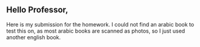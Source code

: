 ## Hello Professor,
Here is my submission for the homework. I could not find an arabic book to test this on, as most arabic books are scanned as photos, so I just used another english book.
